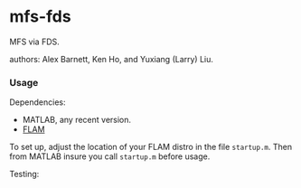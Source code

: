 # mfs-fds

MFS via FDS.

authors: Alex Barnett, Ken Ho, and Yuxiang (Larry) Liu.

### Usage

Dependencies:

* MATLAB, any recent version.
* [FLAM](https://github.com/klho/FLAM)

To set up, adjust the location of your FLAM distro in the
file `startup.m`. Then from MATLAB insure you call `startup.m`
before usage.

Testing:





